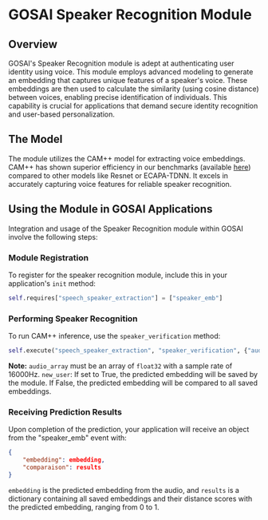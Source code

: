 # GOSAI Speaker Recognition Module

## Overview
GOSAI's Speaker Recognition module is adept at authenticating user identity using voice. This module employs advanced modeling to generate an embedding that captures unique features of a speaker's voice. These embeddings are then used to calculate the similarity (using cosine distance) between voices, enabling precise identification of individuals. This capability is crucial for applications that demand secure identity recognition and user-based personalization.

## The Model
The module utilizes the CAM++ model for extracting voice embeddings. CAM++ has shown superior efficiency in our benchmarks (available [here](link)) compared to other models like Resnet or ECAPA-TDNN. It excels in accurately capturing voice features for reliable speaker recognition.

## Using the Module in GOSAI Applications
Integration and usage of the Speaker Recognition module within GOSAI involve the following steps:

### Module Registration
To register for the speaker recognition module, include this in your application's `init` method:
```python
self.requires["speech_speaker_extraction"] = ["speaker_emb"]
```

### Performing Speaker Recognition
To run CAM++ inference, use the `speaker_verification` method:
```python
self.execute("speech_speaker_extraction", "speaker_verification", {"audio_buffer": audio_array, "new_user": True})
```
**Note:** `audio_array` must be an array of `float32` with a sample rate of 16000Hz. `new_user`: If set to True, the predicted embedding will be saved by the module. If False, the predicted embedding will be compared to all saved embeddings.

### Receiving Prediction Results
Upon completion of the prediction, your application will receive an object from the "speaker_emb" event with:
```json
{
    "embedding": embedding,
    "comparaison": results
}
```
`embedding` is the predicted embedding from the audio, and `results` is a dictionary containing all saved embeddings and their distance scores with the predicted embedding, ranging from 0 to 1.
